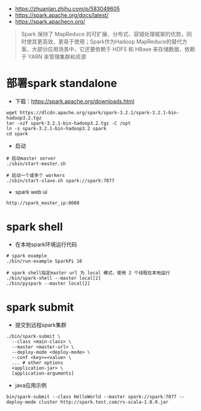 * https://zhuanlan.zhihu.com/p/583049605
* https://spark.apache.org/docs/latest/
* https://spark.apachecn.org/

>Spark 保持了 MapReduce 的可扩展、分布式、容错处理框架的优势，同时使其更高效、更易于使用；Spark作为Hadoop MapReduce的替代方案，大部分应用场景中，它还要依赖于 HDFS 和 HBase 来存储数据，依赖于 YARN 来管理集群和资源

# 部署spark standalone
* 下载：https://spark.apache.org/downloads.html
```
wget https://dlcdn.apache.org/spark/spark-3.2.1/spark-3.2.1-bin-hadoop3.2.tgz
tar -xzf spark-3.2.1-bin-hadoop3.2.tgz -C /opt
ln -s spark-3.2.1-bin-hadoop3.2 spark
cd spark
```
* 启动 
```
# 启动master server
./sbin/start-master.sh 

# 启动一个或多个 workers 
./sbin/start-slave.sh spark://spark:7077
```
* spark web ui
```
http://spark_master_ip:8080
```

# spark shell
* 在本地spark环境运行代码
```
# spark example
./bin/run-example SparkPi 10 

# spark shell指定master url 为 local 模式，使用 2 个线程在本地运行
./bin/spark-shell --master local[2]
./bin/pyspark --master local[2]
```

# spark submit
* 提交到远程spark集群
```
./bin/spark-submit \
  --class <main-class> \
  --master <master-url> \
  --deploy-mode <deploy-mode> \
  --conf <key>=<value> \
  ... # other options
  <application-jar> \
  [application-arguments]
```
* java应用示例
```
bin/spark-submit --class HelloWorld --master spark://spark:7077 --deploy-mode cluster http://spark.test.com/rs-scala-1.0.0.jar
```